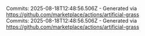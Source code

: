 Commits: 2025-08-18T12:48:56.506Z - Generated via https://github.com/marketplace/actions/artificial-grass
<br>
Commits: 2025-08-18T12:48:56.506Z - Generated via https://github.com/marketplace/actions/artificial-grass
<br>
